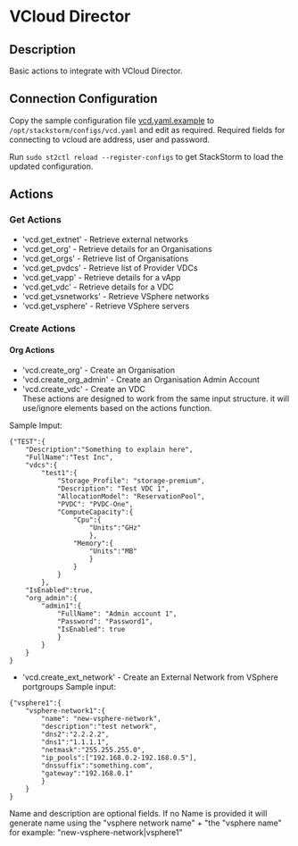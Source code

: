 # VCloud Director

## Description

Basic actions to integrate with VCloud Director.


## Connection Configuration

Copy the sample configuration file [vcd.yaml.example](./vcd.yaml.example) to `/opt/stackstorm/configs/vcd.yaml`
and edit as required. Required fields for connecting to vcloud are address, user and password.

Run `sudo st2ctl reload --register-configs` to get StackStorm to load the updated configuration.


## Actions
### Get Actions
* 'vcd.get_extnet' - Retrieve external networks  
* 'vcd.get_org' - Retrieve details for an Organisations 
* 'vcd.get_orgs' - Retrieve list of Organisations 
* 'vcd.get_pvdcs' - Retrieve list of Provider VDCs 
* 'vcd.get_vapp' - Retrieve details for a vApp 
* 'vcd.get_vdc' - Retrieve details for a VDC  
* 'vcd.get_vsnetworks' - Retrieve VSphere networks  
* 'vcd.get_vsphere' - Retrieve VSphere servers  

### Create Actions
#### Org Actions
* 'vcd.create_org' - Create an Organisation  
* 'vcd.create_org_admin' - Create an Organisation Admin Account 
* 'vcd.create_vdc' - Create an VDC  
These actions are designed to work from the same input structure. it will use/ignore elements based on the actions function.

Sample Imput:
```
{"TEST":{
	"Description":"Something to explain here",
	"FullName":"Test Inc",
	"vdcs":{
		"test1":{
			"Storage_Profile": "storage-premium",
			"Description": "Test VDC 1",
			"AllocationModel": "ReservationPool",
			"PVDC": "PVDC-One",
			"ComputeCapacity":{
				"Cpu":{
					"Units":"GHz"
					},
				"Memory":{
					"Units":"MB"
					}
				}
			}
		},
	"IsEnabled":true,
	"org_admin":{
		"admin1":{
			"FullName": "Admin account 1",
			"Password": "Password1",
			"IsEnabled": true
			}
		}
	}
}
```

* 'vcd.create_ext_network' - Create an External Network from VSphere portgroups 
Sample input:
```
{"vsphere1":{
	"vsphere-network1":{
		"name": "new-vsphere-network",
		"description":"test network",
		"dns2":"2.2.2.2",
		"dns1":"1.1.1.1",
		"netmask":"255.255.255.0",
		"ip_pools":["192.168.0.2-192.168.0.5"],
		"dnssuffix":"something.com",
		"gateway":"192.168.0.1"
		}
	}
}
```
Name and description are optional fields. If no Name is provided it will generate name using the "vsphere network name" + "the "vsphere name"
for example: "new-vsphere-network|vsphere1"
